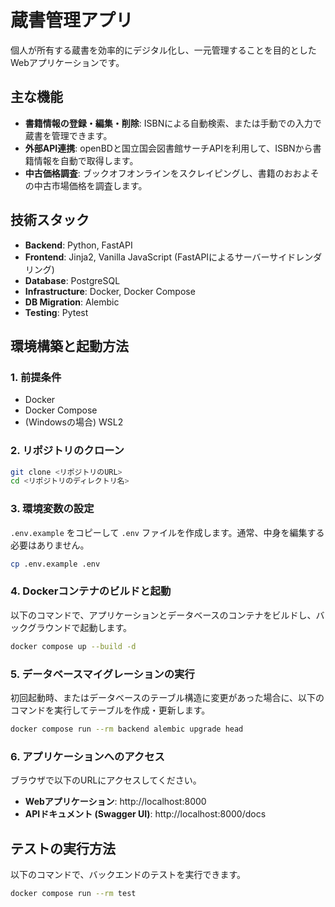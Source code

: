 # 蔵書管理アプリ

個人が所有する蔵書を効率的にデジタル化し、一元管理することを目的としたWebアプリケーションです。

## 主な機能

- **書籍情報の登録・編集・削除**: ISBNによる自動検索、または手動での入力で蔵書を管理できます。
- **外部API連携**: openBDと国立国会図書館サーチAPIを利用して、ISBNから書籍情報を自動で取得します。
- **中古価格調査**: ブックオフオンラインをスクレイピングし、書籍のおおよその中古市場価格を調査します。

## 技術スタック

- **Backend**: Python, FastAPI
- **Frontend**: Jinja2, Vanilla JavaScript (FastAPIによるサーバーサイドレンダリング)
- **Database**: PostgreSQL
- **Infrastructure**: Docker, Docker Compose
- **DB Migration**: Alembic
- **Testing**: Pytest

## 環境構築と起動方法

### 1. 前提条件

- Docker
- Docker Compose
- (Windowsの場合) WSL2

### 2. リポジトリのクローン

```bash
git clone <リポジトリのURL>
cd <リポジトリのディレクトリ名>
```

### 3. 環境変数の設定

`.env.example` をコピーして `.env` ファイルを作成します。通常、中身を編集する必要はありません。

```bash
cp .env.example .env
```

### 4. Dockerコンテナのビルドと起動

以下のコマンドで、アプリケーションとデータベースのコンテナをビルドし、バックグラウンドで起動します。

```bash
docker compose up --build -d
```

### 5. データベースマイグレーションの実行

初回起動時、またはデータベースのテーブル構造に変更があった場合に、以下のコマンドを実行してテーブルを作成・更新します。

```bash
docker compose run --rm backend alembic upgrade head
```

### 6. アプリケーションへのアクセス

ブラウザで以下のURLにアクセスしてください。

- **Webアプリケーション**: http://localhost:8000
- **APIドキュメント (Swagger UI)**: http://localhost:8000/docs

## テストの実行方法

以下のコマンドで、バックエンドのテストを実行できます。

```bash
docker compose run --rm test
```